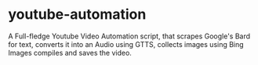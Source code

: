 # youtube-automation
A Full-fledge Youtube Video Automation script, that scrapes Google's Bard for text, converts it into an Audio using GTTS, collects images using Bing Images compiles and saves the video.
